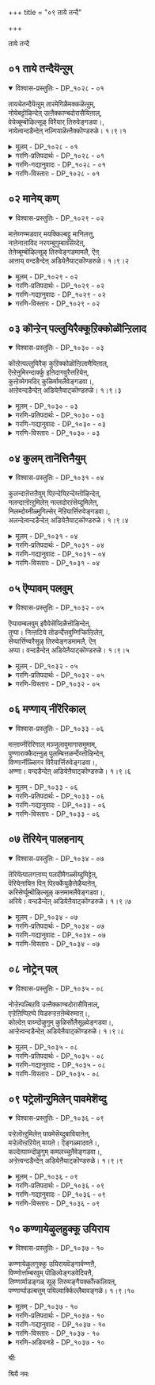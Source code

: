 +++
title = "०९ ताये तन्दै"

+++

ताये तन्दै

## ०१ ताये तन्दैयॆन्ऱुम्

<details open><summary>विश्वास-प्रस्तुतिः - DP_१०२८ - ०१</summary>

तायचेतन्दैयॆऩ्ऱुम् तारमेगिळैमक्कळॆऩ्ऱुम्,  
नोयेबट्टॊऴिन्देऩ् उऩ्ऩैक्काण्बदोरासैयिऩाल्,  
वेयेय्बूम्बॊऴिल्सूऴ् विरैयार् तिरुवेङ्गडवा।,  
नायेऩ्वन्दडैन्देऩ् नल्गियाळॆऩ्ऩैक्कॊण्डरुळे। १।९।१
</details>

<details><summary>मूलम् - DP_१०२८ - ०१</summary>

तायचेतन्दैयॆऩ्ऱुम् तारमेगिळैमक्कळॆऩ्ऱुम्,  
नोयेबट्टॊऴिन्देऩ् उऩ्ऩैक्काण्बदोरासैयिऩाल्,  
वेयेय्बूम्बॊऴिल्सूऴ् विरैयार् तिरुवेङ्गडवा।,  
नायेऩ्वन्दडैन्देऩ् नल्गियाळॆऩ्ऩैक्कॊण्डरुळे। १।९।१
</details>

<details><summary>गरणि-प्रतिपदार्थः - DP_१०२८ - ०१</summary>

ताये=ताये, तन्दै=तन्दॆये, ऎन्ऱुम्=ऎन्तलू, तारमे=हॆण्डतिये, किळै=बन्धुगळे, मक्कळ्=मक्कळे, ऎन्ऱुम्=ऎन्दू, नोये पट्टु=सङ्कटवन्ननुभविसि, ऒऴिन्देन्=कुन्दि होदॆ, उन्नै=निन्नन्नु, काण्बदु=नोडुवुदु ऎम्ब, ओर् आशैयिनाल्=ऒन्दु आशॆयिन्द, वेय् एय्=बिदिरु मॆळॆगळिन्दलू, पू पॊऴिल्=हूदोटगळिन्दलू, शूऴ्=सुत्तुवरिदु, विरै आर्=परिमळदिन्द तुम्बिरुव, तिरुवेङ्गडवा=तिरुवॆङ्कटगिरियल्लि नॆलसिरुववने, नायेन्-नीचनाद नानु, वन्दु=बन्दु, अडैन्देन्=सेरिद्देनॆ, ऎन्नै=नन्नन्नु, नल् हि=कृपॆमाडि, आळ् कॊण्डु=सेवकनन्नागि स्वीकरिसि, अरुळे=अनुग्रहिसु.
</details>

<details><summary>गरणि-गद्यानुवादः - DP_१०२८ - ०१</summary>

तायि,तन्दॆ ऎन्तलू हॆण्डति मक्कळु बन्धुबळग ऎन्तलू बहळवागि सङ्कटवन्ननुभविसि कुन्दि होदॆ. निन्नन्नु काणुवुदॆम्ब ऒन्दु आशॆयिन्द बिदिरु मॆळॆगळिन्दलू हूदोटगळिन्दलू सुत्तुवरिदिरुव परिमळदिन्द तुम्बिरुव तिरुवॆङ्कटगिरियल्लि नॆलसिरुववने, नीचनाद नानु बन्दु सेरिद्देनॆ. कृपॆमाडि नन्नन्नु सेवकन्नागि स्वीकरिसि अनुग्रहिसु.\(१\)
</details>

<details><summary>गरणि-विस्तारः - DP_१०२८ - ०१</summary>

हिन्दिन तिरुमॊऴियल्लि आऴ्वाररु तम्म मनस्सिगॆ उपदेशवित्तरु. तिरुवॆङ्कटगिरियल्लि नॆलसिरुव सर्वेश्वरन बळिसारबेकॆन्दू, अवनन्नु कण्तुम्ब काणबेकॆन्दू अवन कृपॆगॆ पात्रनागबेकॆन्दू मनस्सन्नु ऒत्तायपडिसिदरु. तिरुमलॆय स्वामियन्नु कीर्तिसि हाडिदरु. हीगॆ अवरु तम्म मनस्सन्नु ऒलिसिकॊण्डद्दु. ईग अवरु स्वामिय सन्निधियन्नुसेरिद्दारॆ. अवन सम्मुखदल्लि निन्तु अरिकॆ माडिकॊळ्ळुत्तिद्दारॆ.

आऴ्वाररु हेळुत्तारॆ-” भगवन्त, मनुष्यरल्लि तायि,तन्दॆ हॆण्डति मक्कळु बन्धुबळग हीगॆल्ला सम्बन्धगळन्नु इदुवरॆगॆ बॆळॆसिकॊण्डु होदॆ. अवर नडुवॆ कूडिकॊण्डु, अवर आगुहोगुगगळल्लि सेरिकॊण्डु नन्न सांसारिक जीवनवन्नु हॆच्चिसिकॊण्डॆ. इदरिन्द ननगॆ कष्टगळु हॆच्चिदवु. सङ्कटगळु वॄद्धिगॊण्डवु. अवुगळ बाधॆयन्नु तीव्रवागि अनुभविसिदॆ. क्रूरियादॆ. दारि काय्दॆ. कळ्ळनादॆ. दरोडॆ नडसिदॆ. प्राणिहिंसॆ माडिदॆ. दुष्टनागि, नीच

वृत्तियन्नु हिडिदु, कडुपापियागि इदुवरॆगॆ नन्न बाळन्नु सागिसिदॆ. हेगो निन्न प्रभावदिन्दले ननगॆ निन्न कडॆय मनस्सायितु. नन्न इदुवरॆगिन जीवनदल्लि जुगुप्सॆ तोरिबन्तु. निन्नन्नु हुडुकिकॊण्डु निन्न बळिगॆ बन्दु सेरिद्देनॆ. नानु नीचनु. निर्गतिकनु. अनाथनु. परमपापि. नीनादरो महामहिमनु. कृपासागर. नन्न अपराधगळन्नॆल्ल कडॆगणिसि, कृपॆमाडि नन्नन्नु निन्न सेवकनन्नागि स्वीकरिसि, नन्नन्नु अनुग्रहिसु.
</details>

## ०२ मानेय् कण्

<details open><summary>विश्वास-प्रस्तुतिः - DP_१०२९ - ०२</summary>

माऩेय्गण्मडवार् मयक्किल्बट्टु मानिलत्तु,  
नाऩेनाऩाविद नरगम्बुगुम्बावंसॆय्देऩ्,  
तेऩेय्बूम्बॊऴिल्सूऴ् तिरुवेङ्गडमामलै, ऎऩ्  
आऩाय् वन्दडैन्देऩ् अडियेऩैयाट्कॊण्डरुळे। १।९।२
</details>

<details><summary>मूलम् - DP_१०२९ - ०२</summary>

माऩेय्गण्मडवार् मयक्किल्बट्टु मानिलत्तु,  
नाऩेनाऩाविद नरगम्बुगुम्बावंसॆय्देऩ्,  
तेऩेय्बूम्बॊऴिल्सूऴ् तिरुवेङ्गडमामलै, ऎऩ्  
आऩाय् वन्दडैन्देऩ् अडियेऩैयाट्कॊण्डरुळे। १।९।२
</details>

<details><summary>गरणि-प्रतिपदार्थः - DP_१०२९ - ०२</summary>

मान् एय् कण्=जिङ्कॆगळ कण्णुगळिगॆ समनाद, मडवार्=हॆङ्गसर, मयक्किल् पट्टु=सम्मोहनदल्लि सिक्किबिद्दु, मा निलत्तु=विशालवाद भूमण्डलदल्लि, नाने=नानागिये, नाना विदनरकम् पुहुम्=बगॆबगॆय नरकगळन्नु हॊगिसुवन्थ, पावम्=पापगळन्नु, शॆय्देन्=माडिदॆ, तेन् एय्=दुम्बिगळु सन्धिसुव, पूपॊऴिल् शूऴ्=हूदोटगळिन्द सुत्तुवरिदिरुव, तिरुवेङ्गडम् मा मलै=सुप्रसिद्धवाद तिरुवॆङ्कटगिरियल्लि नॆलसिरुव, ऎन् आनाय्=नन्न अगलिकॆयिल्लदवने, वन्दु अडैन्देन्=बन्दु सेरिद्देनॆ, अडियेनै=पादसेवकनन्नु, आट्कॊण्डु=सेवॆगॆ स्वीकरिसि, अरुळे=अनुग्रहिसु.
</details>

<details><summary>गरणि-गद्यानुवादः - DP_१०२९ - ०२</summary>

जिङ्कॆय कण्णुगळिगॆ समनाद\(कण्णुळ्ळ\) हॆङ्गसर सम्मोहनदल्लि सिक्किबिद्दु विशालवाद ई भूमण्डलदल्लि नानागिये बगॆबगॆय नरकगळन्नु हॊगिसुवन्थ पापगळन्नु माडिदॆ. दुम्बिगळु मुसुरुव हूदोटगळिन्द सुत्तुवरिदिरुव सुप्रसिद्धवाद तिरुवॆङ्कटगिरियल्लि नॆलसिरुव नन्न अगलिकॆयिल्लदवने,बन्दु निन्नन्नु सेरिद्देनॆ. पादसेवकनन्नु सेवॆगॆ स्वीकरिसि अनुग्रहिसु.\(२\)
</details>

<details><summary>गरणि-विस्तारः - DP_१०२९ - ०२</summary>

आऴ्वाररु अरिकॆ माडिकॊळ्ळुत्तारॆ- भगवन्त-जिङ्कॆय कण्णुगळ हागॆ बॊगसॆ कण्णुगळ हॆङ्गसर चञ्चलवाद कुडिगण्णिन नोटदिन्द आकर्षितनादॆ. अवर सम्मोहकवाद बलॆयल्लि सिक्किबिद्दॆ. अवरन्नु ऎडॆबिडदॆ हिम्बालिसिदॆ. ई विशालवाद भूमण्डलदल्लि विधविधवाद नरकगळन्नु हॊगिसुवन्थ पापगळन्नॆल्ल माडिदॆ. हीगॆ, नानु कडुपापियादॆ. निन्निन्द दूरवादॆ. निन्न कृपाकटाक्षदिन्दले नानीग निन्न बळिगॆ बन्दिद्देनॆ. नीनु नन्नल्लिये नॆलसिरतक्कवनु. नन्नन्नु ऎन्दॆन्दिगू अगलदवनु. नन्नन्नु निन्न पादसेवकनन्नागि स्वीकरिसु. नानु निन्नल्लि बहळ विनीतनागि प्रार्थिसुत्तिद्देनॆ. स्वामी, नन्नन्नु अनुग्रहिसु.

आऴ्वाररु भगवन्तनन्नु “आनाय्” ऎन्दु सम्बोधिसिद्दारॆ. “आनाय्”ऎन्दरॆ अमित, असङ्ख्यात, अविनाशि,अगलिकॆयल्लदवनु. ऎन्दॆल्ल आगुत्तदॆ. भगवन्तनिगॆ ई ऎल्ल अर्थगळू सल्लुत्तवॆयल्लवे?
</details>

## ०३ कॊन्ऱेन् पल्लुयिरैक्कूऱिक्कोळॊन्ऱिलाद

<details open><summary>विश्वास-प्रस्तुतिः - DP_१०३० - ०३</summary>

कॊऩ्ऱेऩ्पल्लुयिरैक् कुऱिक्कोळॊऩ्ऱिलामैयिऩाल्,  
ऎऩ्ऱेऩुमिरन्दार्क्कु इऩिदागवुरैत्तऱियेऩ्,  
कुऩ्ऱेय्मेगमदिर् कुळिर्मामलैवेङ्गडवा।,  
अऩ्ऱेवन्दडैन्देऩ् अडियेऩैयाट्कॊण्डरुळे। १।९।३
</details>

<details><summary>मूलम् - DP_१०३० - ०३</summary>

कॊऩ्ऱेऩ्पल्लुयिरैक् कुऱिक्कोळॊऩ्ऱिलामैयिऩाल्,  
ऎऩ्ऱेऩुमिरन्दार्क्कु इऩिदागवुरैत्तऱियेऩ्,  
कुऩ्ऱेय्मेगमदिर् कुळिर्मामलैवेङ्गडवा।,  
अऩ्ऱेवन्दडैन्देऩ् अडियेऩैयाट्कॊण्डरुळे। १।९।३
</details>

<details><summary>गरणि-प्रतिपदार्थः - DP_१०३० - ०३</summary>

कॊन्ऱेन्=कॊन्दिद्देनॆ, पल्=अनेक, उयिरै=प्राणिगळन्नु, कुऱक्कोळ्=उदात्त लक्ष्यवु, ऒन्ऱु=ऒन्दू, इलादमैयिनाल्=इल्लदॆ इरुवुदरिन्द, ऎन्ऱेनुम्=ऒन्दु सलवादरू, इरन्दार् क्कू=याचिसिदवरिगॆ, इनिदाह-हितवागि, उरैत्तु=हेळि, अऱिवेन्=अरियॆनु, कुन्ऱु=पर्वतक्कॆ, एय्=समनाद, मेहम्=मेघगळु, अदिर्=घर्जिसुव, कुळिर्=तम्पाद, मामलै=सुन्दरवाद पर्वतवाद, वेङ्गडवा=वॆङ्कटाचलपतिये, अन्ऱे=अन्दे\(हिन्दॆये\), वन्दु=बन्दु, अडैन्देन्=सेरिद्देनॆ, अडियेनै=पादसेवकनाद नन्नन्नु,आळ् कॊण्डु=सेवॆगॆ स्वीकरिसि, अरुळे-अनुग्रहिसु.
</details>

<details><summary>गरणि-गद्यानुवादः - DP_१०३० - ०३</summary>

अनेक प्राणिगळन्नु कॊन्दिद्देनॆ. उदात्त लक्ष्यवॊन्दू इल्लदॆ इरुवुदरिन्द ऒन्दु सलवादरू याचिसिदवरिगॆ हितवाद उत्तरवन्नु हेळि अरियॆनु. पर्वतक्कॆ समनाद मेघगळु घर्जिसुव, तम्पाद, सुन्दरवाद पर्वतदल्लि नॆलसिरुव वॆङ्कटाचलपतिये, अन्दे\(हिन्दॆये\) बन्दु निन्नन्नु सेरिद्देनॆ. पादसेवकनाद नन्नन्नु सेवॆगॆ स्वीकरिसि, अनुग्रहिसु.\(३\)
</details>

<details><summary>गरणि-विस्तारः - DP_१०३० - ०३</summary>

मनुष्यनु जीवनदल्लि साधिसबेकाद ध्येयगळन्नु “पुरुषार्थ”ऎन्नुत्तारॆ. पुरुषार्थगळु नाल्कु. अवुगळल्लि मॊदलु मूरु मनुष्यन इहलोकद बाळ्वॆगॆ अनुकूलवागुवन्थवु. इहजीवनदल्लि मनुष्यनु तनगागिये नडसबेकादवु “अर्थ” मत्तु “काम”ऎम्ब पुरुषार्थगळु. तन्न सुखसन्तोषगळिगागिये नडसुवुवु इवु. इहलोकदल्लि बाळुत्तिरुवागलू परहितवन्नु गमनदल्लिट्टुकॊण्डु नडसुवुदु “धर्म” ऎम्ब पुरुषार्थ. मनुष्यनु स्वार्थियागबारदॆन्दू, तन्न हागॆये ईलोकदल्लि बाळुव मानव कुलक्कॆ तन्न कैयल्लाद ऒत्तासॆयन्नु माडबेकॆम्बुदन्नु तिळिसुवुदे ई पुरुषार्थ. परहित साधनॆयिन्द मनुष्यन सुखसन्तोषगळु हॆच्चुवुवु. अल्लदॆ, अवनिगॆ पुण्यवन्नु गळिसिकॊडुवुवु. आद्दरिन्दले “धर्म”ऎम्बुदक्कॆ प्रथम पुरुषार्थ ऎम्ब आद्यतॆयन्नु कॊट्टिरुवुदु. मनुष्यनु तानु गळिसिद्दन्नु, तन्नल्लिरुवुदन्नु इतररॊडनॆ हञ्चिकॊण्डु \(इतररिगॆ कॊट्टु\)तानु उण्णबेकॆम्बुदे अल्लवे ऒन्दु उदात्तवाद ध्येय?

मनुष्यन अन्तिम पुरुषार्थवे “मोक्ष”ऎम्बुदु. मनुष्यनु तन्न इहलोकद जीवनदल्लि ऒळ्ळॆय कॆलसगळन्नु माडि, पुण्यवन्नु गळिसिकॊण्डु, जीवनवन्नु स्वच्छगॊळिसिकॊण्डु, भगवन्तन सान्निध्यवन्नु पडॆयुवुदक्कॆ माडबेकाद्दॆल्लवन्नू माडुत्ता, साधिसिकॊळ्ळुवुदे मोक्ष.

इदे बाळिन अन्तिमगुरि. आऴ्वाररु ई ध्येय साधनॆयल्लि एनुमाडिदरु ऎम्बुदन्नु अवरु ई पाशुरदल्लि हेळुत्तिद्दारॆ.

आऴ्वाररु भगवन्तनल्लि अरिकॆ माडिकॊळ्ळुत्तिद्दारॆ- भगवन्त, जीवन उत्तम लक्ष्यगळल्लि ऒन्दन्नू नानुतिळिदुकॊळ्ळलिल्ल. ऒळ्ळॆय कॆलसगळन्नु माडलिल्ल. याचिसिदवरिगॆ ऒन्दु ऒळ्ळॆय मातन्नादरू आडलिल्ल. लॆक्कविल्लदष्टु प्राणिगळन्नु कॊन्दॆ. अदेनु सुयोगवो नन्न मेलॆ निन्न कटाक्षवायितु. अन्दे, आ क्षणवे नानु निन्नल्लि शरणादॆ. आ क्षणवे नन्न मनस्सु निन्नल्लि कीलिसितु. प्रकृतिय रम्यवाद बॆट्टदल्लि नॆलसिरुव वॆङ्कटाचलपतिये, ईग नानु बन्दु निन्नन्नु सेरिद्देनॆ. निन्न पादसेवकनन्नागि नन्नन्नु स्वीकरिसि अनुग्रहिसु.

मॊदल पुरुषार्थद ऒन्दु कर्तव्यवाद “दान”वन्नु नीडुवुदु हागिरलि. “देहि”ऎन्दु बन्द आर्तनिगॆ ऒन्दु ऒळ्ळॆय मातन्नू हेळलिल्लवन्तॆ\!
</details>

## ०४ कुलम् तानॆत्तिनैयुम्

<details open><summary>विश्वास-प्रस्तुतिः - DP_१०३१ - ०४</summary>

कुलन्दाऩॆत्तऩैयुम् पिऱन्देयिऱन्दॆय्त्तॊऴिन्देऩ्,  
नलन्दाऩॊऩ्ऱुमिलेऩ् नल्लदोरऱंसॆय्दुमिलेऩ्,  
निलम्दोय्नीळ्मुगिल्सेर् नॆऱियार्त्तिरुवेङ्गडवा।,  
अलन्देऩ्वन्दडैन्देऩ् अडियेऩैयाट्कॊण्डरुळे। १।९।४
</details>

<details><summary>मूलम् - DP_१०३१ - ०४</summary>

कुलन्दाऩॆत्तऩैयुम् पिऱन्देयिऱन्दॆय्त्तॊऴिन्देऩ्,  
नलन्दाऩॊऩ्ऱुमिलेऩ् नल्लदोरऱंसॆय्दुमिलेऩ्,  
निलम्दोय्नीळ्मुगिल्सेर् नॆऱियार्त्तिरुवेङ्गडवा।,  
अलन्देऩ्वन्दडैन्देऩ् अडियेऩैयाट्कॊण्डरुळे। १।९।४
</details>

<details><summary>गरणि-प्रतिपदार्थः - DP_१०३१ - ०४</summary>

कुलम् तान्=कुलवॆम्बुदन्नु, ऎत्तिनैयुम्=ऎष्टॆष्टन्नो, पिऱन्देन्=हुट्टिदॆ, इऱन्देन्=मडिदॆ, ऎय् त्तु=बेसत्तु, ऒऴिन्देन्=हाळादॆ, नलम् तान्=ऒळ्ळॆयदॆम्बुदु, ऒन्ऱुम्=स्वल्पवू\(ऒन्दादरू\), इलेन्=इल्लदवनागिद्देनॆ, नल्लदु=ऒळ्ळ्यॆअदाद, ओर्=ऒन्दु, अऱम्=धर्मवन्नागलि, शॆय्दुम् इलेन्=नानु माडियू इल्ल, निलम्=नॆलवन्नु, तोय्=नॆनॆसुव, नीळ् मुहिल्=विस्तारवाद\(दॊड्ड\) मुगिलु, शेर्=तिरुगाडुवन्थ, नॆऱि=ऒळ्ळॆय मार्गगळिन्द, आर्=तुम्बिद, तिरुवेङ्गडवा=तिरुवॆङ्कटगिरियल्लि नॆलसिरुववने, अलन्देन्=सङ्कटपट्टॆ, वन्दु=बन्दु, अडैन्देन्=सेरिद्देनॆ, अडियेनै=पादसेवकनाद नन्नन्नु,आळ् कॊण्डु=सेवॆगॆ स्वीकरिसि, अरुळे-अनुग्रहिसु.
</details>

<details><summary>गरणि-गद्यानुवादः - DP_१०३१ - ०४</summary>

ऎष्टॆष्टो कुलगळल्लि हुट्टिदॆ, मडिदॆ,बेसत्तॆ, हाळादॆ. ऒळ्ळॆयदु ऎम्बुदन्नु स्वल्पवादरू इल्लदवनागिद्देनॆ. ऒळ्ळॆय धर्मवन्नु ऒन्दन्नादरू नानु माडिदवनल्ल. भूमियन्नु तॊयिसुव दॊड्ड मुगिलु तिरुगाडुवन्थ ऒळ्ळॆय मार्गगळिन्द तुम्बिरुव तिरुवॆङ्कटगिरियल्लि नॆलसिरुववने, नानु बहळ सङ्कटपट्टिद्देनॆ. ईग बन्दु निन्न बळिसेरिद्देनॆ. पादसेवकनाद नन्नन्नु निन्न सेवॆगॆ स्वीकरिसि, अनुग्रहिसु.\(४\)
</details>

<details><summary>गरणि-विस्तारः - DP_१०३१ - ०४</summary>

कर्मवशदिन्द आत्मनु देहसम्बन्धवन्नु पडॆयुवुदु. इन्द्रियगळिगॆ वशनागि, विकारगॊण्डु पापगळन्नाचरिसि, हुट्टुसावुगळ सुळियल्लि सिक्किबीळुवुदु. लॆक्कविल्लदष्टु जन्मगळन्नॆत्तुवुदु. ऒन्दॊन्दरल्लियू पापगळन्नु

माडुवुदु, हीगॆ, मितियिल्लद कष्ट,दुःख,सङ्कटगळिगॆ ऒळगागुवुदु. इदे संसारद तॊळलाट. ई दुःखसागरदिन्द पारागुवुदक्कॆ ऒन्दे मार्ग. भगवन्तनल्लि अनन्यवागि शरणागि. अवनन्नु ऎडॆबिडदॆ भजिसि पूजिसुवुदु. अवन कृपाश्रयक्कागि हातॊरॆयुवुदु. अवन अनुग्रहक्कॆ पात्रनादनॆन्दरॆ, मनुष्यनिगॆ पुनर्जन्मद सङ्कोलॆयु कडिदुहोगुवुदु. अवनु अमरनागि भगवन्तन नित्यकिङ्करनागुवनु.

आऴ्वाररु भगवन्तनल्लि अरिकॆ माडिकॊळ्ळुत्तिद्दारॆ- भगवन्त, ननगॆ जन्मगळु ऎष्टॆष्ट्ओ कळॆदुहोदवु. आ जन्मगळल्लि ऎष्टॆष्टो कुलगळु कळॆदवु. हुट्टिद बळिक सावु;मत्तॆ इन्नॊन्दु हुट्टु, मत्तॆ सावु. हीगॆ लॆक्कविल्लदष्टु हुट्टुसावुगळु आगिहोदवु. आ हुट्टुसावुगळ नडुवण इहलोकद जीवनदल्लि हेळतीरदष्टु कष्टगळु, दुःखगळु, सङ्कटगळु ऒदगिबन्दवु. ऒन्दॊन्दु जीवनदल्लू नानारीतिय कष्टगळन्नु दुःखगळन्नु सङ्कटगळन्नु अनुभविसि अनुभविसि बळलि बसवळिदु बेसत्तॆ. इष्टु जन्मगळन्नु ऎत्तिदॆनल्ल-अवुगळल्लि ऒन्दरल्लादरू “ऒळ्ळॆयदु”ऎम्बुदिल्ल. स्वल्पवादरू धर्मसम्मतवाद, नीतिपूर्णवाद ऒळ्ळॆयदॆम्ब कॆलसवन्नु माडलिल्ल. स्वार्थपूर्णवाद, क्रूरतनदिन्द कूडिद, दुष्तजीवन नन्नदु\!

भगवन्त, दॊड्डदॊड्ड कार्मुगिलुगळु नीरन्नु तुम्बिकॊण्डु बन्दु तिरुवॆङ्कटगिरिय मेलॆ मळॆयन्नु सुरिसुत्ता धाराळवागि सञ्चरिसुत्ता उत्तमवाद दारियन्नु माडिकॊट्टिवॆ. अवुगळ निर्मल सेवॆयन्नु स्वीकरिसुत्ता अल्लि नॆलसिद्दी. पुनर्जन्मगळ काटदिन्द बहळ सङ्कटपट्टु आयासगॊण्डिरुव नानु, निन्न दयॆयिन्द निन्नन्नु बन्दु सेरिद्देनॆ. नन्नन्नू निन्न सेवॆगॆ स्वीकरिसि, अनुग्रहिसु.
</details>

## ०५ ऎप्पावम् पलवुम्

<details open><summary>विश्वास-प्रस्तुतिः - DP_१०३२ - ०५</summary>

ऎप्पावम्बलवुम् इवैयेसॆय्दिळैत्तॊऴिन्देऩ्,  
तुप्पा। निऩ्ऩटिये तॊडर्न्देत्तवुम्गिऱ्किऩ्ऱिलेऩ्,  
सॆप्पार्त्तिण्वरैसूऴ् तिरुवेङ्गडमामलै, ऎऩ्  
अप्पा। वन्दडैन्देऩ् अडियेऩैयाट्कॊण्डरुळे। १।९।५
</details>

<details><summary>मूलम् - DP_१०३२ - ०५</summary>

ऎप्पावम्बलवुम् इवैयेसॆय्दिळैत्तॊऴिन्देऩ्,  
तुप्पा। निऩ्ऩटिये तॊडर्न्देत्तवुम्गिऱ्किऩ्ऱिलेऩ्,  
सॆप्पार्त्तिण्वरैसूऴ् तिरुवेङ्गडमामलै, ऎऩ्  
अप्पा। वन्दडैन्देऩ् अडियेऩैयाट्कॊण्डरुळे। १।९।५
</details>

<details><summary>गरणि-प्रतिपदार्थः - DP_१०३२ - ०५</summary>

ऎप्पावम् पलवुम् इवैये=याव यावुदो रीतिय हलवारु पापगळन्ने, शॆय्दु=माडि, इळैत्तु=बसवळिदु, ऒऴन्देन्=हाळादॆ, तुप्पा=सर्वशक्तने, निन्नडिये=निन्न पादगळन्ने, तॊडर्न्दु=हुडुकुत्ता, एत्तवुम्=स्तुतिसुत्ता, किऱ् किन्ऱिलेन्=बलहीननागिद्देनॆ,शॆप्पु=मातिनिन्द, आर्=तुम्बिरुव, तिण्=बलवाद, वरै=बॆट्टगळिन्द, शूऴ्=सुत्तुवरिदिरुव, तिरुवेङ्गडम् मा मलै=तिरुवॆङ्कटगिरियॆम्ब महापर्वतदल्लि नॆलसिरुव, ऎन् अप्पा=नन्न तन्दॆये, वन्दु=बन्दु, अडैन्देन्=सेरिद्देनॆ, अडियेनै=पादसेवकनाद नन्नन्नु,आळ् कॊण्डु=सेवॆगॆ स्वीकरिसि, अरुळे-अनुग्रहिसु.
</details>

<details><summary>गरणि-विस्तारः - DP_१०३२ - ०५</summary>

यावयावुदो हलवारु पापगळन्नु माडि बसवळिदु हाळादॆ. सर्वशक्तने

निन्नडिगळन्नु हुडुकुत्ता स्तुतिसुत्ता शक्तियिल्लदवनादॆ. मातिनिन्द तुम्बिरुव बलवाद बॆट्टगळिन्द सुत्तुवरिदिरुव तिरुवॆङ्कटगिरि ऎम्ब महापर्वतदल्लि नॆलसिरुव नन्न तन्दॆये, बन्दु सेरिद्देनॆ. निन्न सेवॆगॆ नन्नन्नु स्वीकरिसि, अनुग्रहिसु.\(५\)

ई पाशुरदल्लि आऴ्वाररु भगवन्तनन्नु “सर्वशक्तने”ऎन्दू “नन्न तन्दॆये”ऎन्दू सम्बोधिसिद्दारॆ. महापापियागि अवरु भगवन्तन अडिगळन्नु आश्रयिसुत्तिद्दारॆ. आश्रयिसिद भक्तन सङ्कटगळन्नु नीगुसुवुदक्कू, अवन पापगळन्नॆल्ला ध्वंस माडुवुदक्कू अवनॊब्बने समर्थ. भक्तन पापगळन्नु हरिसि, अवनन्नु परिशुद्धगॊळिसि, पुनर्जन्मविल्लदन्तॆ अनुग्रहिसुव सामर्थ्य अवनॊब्बनदे. आद्दरिन्दले भगवन्तनु सर्वशक्त\! अवनु वात्सल्यजलधि”. भक्तनु ऎष्टे पापियादरू ऎष्टे दुष्टनादरू, अवनन्नु पुत्रवात्सल्यदिन्द उद्धरिसि अवनिगॆ अमरत्ववन्नु करिणिसुवनु. आद्दरिन्दले भगवन्तनन्नु “नन्न तन्दॆये”ऎन्दिरुवुदु.
</details>

## ०६ मण्णाय् नीरॆरिकाल्

<details open><summary>विश्वास-प्रस्तुतिः - DP_१०३३ - ०६</summary>

मऩ्ऩाय्नीरॆरिगाल् मञ्जुलावुमागासमुमाम्,  
पुण्णाराक्कैदऩ्ऩुळ् पुलम्बित्तळर्न्दॆय्त्तॊऴिन्देऩ्,  
विण्णार्नीळ्सिगर विरैयार्त्तिरुवेङ्गडवा।,  
अण्णा। वन्दडैन्देऩ् अडियेऩैयाट्कॊण्डरुळे। १।९।६
</details>

<details><summary>मूलम् - DP_१०३३ - ०६</summary>

मऩ्ऩाय्नीरॆरिगाल् मञ्जुलावुमागासमुमाम्,  
पुण्णाराक्कैदऩ्ऩुळ् पुलम्बित्तळर्न्दॆय्त्तॊऴिन्देऩ्,  
विण्णार्नीळ्सिगर विरैयार्त्तिरुवेङ्गडवा।,  
अण्णा। वन्दडैन्देऩ् अडियेऩैयाट्कॊण्डरुळे। १।९।६
</details>

<details><summary>गरणि-प्रतिपदार्थः - DP_१०३३ - ०६</summary>

मण् आय्=मण्णू आगि, नीर् ऎरि काल्=नीरु,अग्नि.वायु\(आगि\) मञ्जु उलावुम्=मोडगळु विहरिसुव,आकाशमुम्=आकाशवू आगि, आम्=\(ऎल्लवू सेरि\) आगिरुव, पुण्=हुण्णुगळिन्द तुम्बिरुव, आक्कै तन्नुळ्=शरीरदल्लि, पुलम्बि=हलुबि, तळर्न्दु=शक्तिगुन्दि, ऎय् त्तु=सङ्कटपट्टु, ऒऴिन्देन्=हाळादॆ, विण्=आकाशवन्नु, आर्=आवरिसिद, नीळ्=ऎत्तरवाद, शिकरम्=शिखरवन्नुळ्ळ, विरै आर्=परिमळ तुम्बिरुव, तिरुवेङ्गडवा=तिरुवॆङ्कटगिरियल्लि नॆलसिरुववने, अण्णा=स्वामिये, वन्दु=बन्दु, अडैन्देन्=सेरिद्देनॆ, अडियेनै=पादसेवकनाद नन्नन्नु,आळ् कॊण्डु=सेवॆगॆ स्वीकरिसि, अरुळे-अनुग्रहिसु.
</details>

<details><summary>गरणि-गद्यानुवादः - DP_१०३३ - ०६</summary>

मण्णु,नीरु,अग्नि,वायु मत्तु मोडगळु विहरिसुव अकाश. इवॆल्लवू आगिरुव हुण्णुगळिन्द तुम्बिरुव देहदल्लि\(बिद्दु\) हलुबि गोळाडि बलगुन्दि, सङ्कटपट्टु हाळादॆ. आकाशवन्नु मुट्टुवन्थ ऎत्तरवाद शिखरवन्नुळ्ळ परिमळतुम्बिरुव तिरुवॆङ्कटगिरियल्लि नॆलसिरुववने, स्वामिये, बन्दु सेरिद्देनॆ. पादसेवकनन्नु सेवॆगॆ कैगॊण्डु अनुग्रहिसु.\(६\)
</details>

<details><summary>गरणि-विस्तारः - DP_१०३३ - ०६</summary>

नॆल,नीरु,गाळि,बॆङ्कि,बानु- इवु पञ्चभूतगळु. पञ्चभूतगळिन्द आदद्दु देह. कर्मवशदिन्द आत्मनु देहदल्लि सेरिकॊण्डु, बन्धनक्कॊळगागि अल्लि देहसम्बन्धवाद बाधॆगळन्नॆल्ला तन्नदॆम्बन्तॆ अनुभविसुत्ता, हलुबुत्ता, गोळाडुत्ता, अशक्तनागि, असहायकनागि सङ्कटपट्टु नरळुत्तानॆ. देहसम्बन्धविरुववरॆगॆ ऎल्ल दैहिक सङ्कटगळन्नू अनुभविसबेकादद्दे. ई

सङ्कटदिन्द पारागलेबेकु.भगवन्तन आश्रयक्कागि यत्निसि, भगवन्तन पादसेवॆय अनुग्रहवन्नु पडॆयुवुदरिन्द मनुष्यनु कृतकृत्यनागुत्तानॆ. ऎल्ल बगॆय सङ्कटगळिन्दलू मुक्तनागुत्तानॆ. आऴ्वाररु भगवन्तनल्लि बेडुवुदू इदन्ने.
</details>

## ०७ तॆरियेन् पालहनाय्

<details open><summary>विश्वास-प्रस्तुतिः - DP_१०३४ - ०७</summary>

तॆरियॆऩ्पालगऩाय्प् पलदीमैगळ्सॆय्दुमिट्टेऩ्,  
पॆरियेऩायिऩ पिऩ् पिऱर्क्केयुऴैत्तेऴैयाऩेऩ्,  
करिसेर्प्पूम्बॊऴिल्सूऴ् कऩमामलैवेङ्गडवा।,  
अरिये। वन्दडैन्देऩ् अडियेऩैयाट्कॊण्डरुळे। १।९।७
</details>

<details><summary>मूलम् - DP_१०३४ - ०७</summary>

तॆरियॆऩ्पालगऩाय्प् पलदीमैगळ्सॆय्दुमिट्टेऩ्,  
पॆरियेऩायिऩ पिऩ् पिऱर्क्केयुऴैत्तेऴैयाऩेऩ्,  
करिसेर्प्पूम्बॊऴिल्सूऴ् कऩमामलैवेङ्गडवा।,  
अरिये। वन्दडैन्देऩ् अडियेऩैयाट्कॊण्डरुळे। १।९।७
</details>

<details><summary>गरणि-प्रतिपदार्थः - DP_१०३४ - ०७</summary>

पालहन् आय्=चिक्कवयस्सिनल्लि, तॆरियेन्=तिळिविल्लदवनु नानु, पल=अनेक, तीमैहळ्=कॆट्टकॆलसगळनु, शॆय्दुम् इट्टेन्=माडि मुगिसिदॆ, पॆरियेन् आयिन पिन्=दॊड्डवनाद बळिक, पिऱर् क्के=बेरॆयवरिगॆ, उऴैत्तेन्=ऊळिग माडिदॆ, एऴै=दरिद्रनु, आनेन्=आदॆ, करिशेर्=आनॆगळु कूडिवासिसुव\(सेरिरुव\), पूपॊऴिल्=हूतोटगळिन्द, शूऴ्=सुत्तुवरिद, कनम् मामलै=दॊड्डदाद सुन्दरवाद बॆट्टवाद, तिरुवेङ्गडवा=तिरुवॆङ्कटगिरियल्लि नॆलसिरुववने, अरिये=हरिये, वन्दु=बन्दु, अडैन्देन्=सेरिद्देनॆ, अडियेनै=पादसेवकनाद नन्नन्नु,आळ् कॊण्डु=सेवॆगॆ स्वीकरिसि, अरुळे-अनुग्रहिसु.
</details>

<details><summary>गरणि-गद्यानुवादः - DP_१०३४ - ०७</summary>

चिक्कवयस्सिनल्लि तिळिविल्लदवनागि नानु नाना कॆट्टकॆलसगळन्नु माडिमुगिसिदॆ. दॊड्डवनाद बळिक बेरॆयवरिगॆ ऊळिग नडसिदॆ. दरिद्रनादॆ. आनॆगळु सेरुवन्थ हूदोटगळिन्द सुत्तुवरिद बलुदॊड्ड सुन्दरवाद तिरुवॆङ्कटगिरियल्लि नॆलसिरुववने, हरिये बन्दु सेरिद्देनॆ. पादसेवकनाद नन्नन्नु निन्न सेवॆगॆ स्वीकरिसि अनुग्रहिसु.\(७\)
</details>

<details><summary>गरणि-विस्तारः - DP_१०३४ - ०७</summary>

सत्यस्वरूपनाद भगवन्तनल्लि सत्यवन्नु मरॆमाचुवुदक्कॆ आदीते? आऴ्वाररु तम्म इदुवरॆगिन जीवनवॆन्थाद्दु ऎम्बुदन्नु भगवन्तनल्लि यथावत्तागि अरिकॆमाडिकॊळ्ळुत्तिद्दारॆ-

आऴ्वाररु हेळुत्तारॆ- भगवन्त, नानु चिक्कवयस्सिनल्लि स्वल्पवू बुद्धियिल्लदवनागिद्दॆ. प्रबलवाद इन्द्रियगळिगॆ आळागिबिट्टॆ. अवुगळन्नु अनुसरिसि नानाबगॆय कॆट्टकॆलसगळन्नु माडिदॆ. दुष्टनू दुर्मार्गियू आदॆ. ऒळ्ळॆयदु कॆट्टद्दु ऎम्बुदर विवेचनॆयिल्लदे नन्न दुर्नडतॆगॆ कारण. इन्नु दॊड्डवनाद बळिक नानु परिपूर्णवागि विषयासक्तनादॆ. इतररिगॆ ऊळिगदवनादॆ. अवरन्नु तणिसुवुदे नन्न मुख्यकॆलसवायितु. अदक्कागि दुडिदुदुडिदु बेसत्तॆ. दैहिकवागियू मानसिकवागियू नानु दरिद्रनादॆ.

निर्गतिकनादॆ. निन्न वात्सल्यद, निन्न कारुण्यद, निन्न औदार्यद विषयवन्नु तिळियलु ननगॆ अवकाशवे बरलिल्ल. इदु नन्न इदुवरॆगिन जीवन. हेगो निन्न कृपाकटाक्ष नन्न मेलॆ उण्टायितु. अदर बलदिन्द नानु ईग नीनु नॆलसिरुव दिव्यसुन्दरवाद तिरुवॆङ्कटगिरियन्नु बन्दु सेरिद्देनॆ. हरिये, निन्न सेवॆगॆ नन्नन्नु ऒप्पि, स्वीकरिसि, अनुग्रहिसु.

“आनॆगळु सेरुवन्थ, तिरुवॆङ्कटगिरि इत्यादि”- ऒप्पुवन्थ विवरणॆगळिगॆ योग्यवागिरुव वर्णनॆ इदु ऎन्निसुत्तदॆ.अदु दॊड्डबॆट्ट. अदर सुत्तलू बॆट्टगळु,कणिवॆगळु. अल्लॆल्ला ऒत्तागि बॆळॆदिरुव रम्यवाद काडु. आद्दरिन्द आनॆगळु सेरुवुदक्कू वासिसुवुदक्कू ऎष्टु ऒळ्ळॆय स्थळ\!

आऴ्वाररु तिरुवॆङ्कटगिरियल्लि नॆलसिरुव स्वामियन्नु “हरिये”ऎन्दिद्दारॆ. तम्म हागॆये कष्टक्कॆसिक्किबिद्द आनॆयॊन्दु “स्वामी, कापाडु”ऎन्दु भगवन्तनल्लि शरणु हॊक्काग अदन्नु कापाडलु बन्द “श्रीहरि”य नॆनपो? अथवा आनॆगळिरुव काडिनल्लि “हरि”ऎन्दरॆ सिंहगळू इरबेकल्ला ऎन्दो? अथवा सर्वव्यापियाद “हरि”गॆ ऎल्लवू रम्यवे\! अवनु भक्तरिगॆ आश्रयनागि इरतक्कवनल्लवे?
</details>

## ०८ नोट्रेन् पल्

<details open><summary>विश्वास-प्रस्तुतिः - DP_१०३५ - ०८</summary>

नोऱ्ऱेऩ्पल्बिऱवि उऩ्ऩैक्काण्बदोरासैयिऩाल्,  
एऱ्ऱेऩिप्पिऱप्पे यिडरुऱ्ऱऩऩॆम्बॆरुमाऩ्।,  
कोल्देऩ् पाय्न्दॊऴुगुम् कुळिर्सोलैसूऴ्वेङ्गडवा।,  
आऱ्ऱेऩ्वन्दडैन्देऩ् अडियेऩैयाट्कॊण्डरुळे। १।९।८
</details>

<details><summary>मूलम् - DP_१०३५ - ०८</summary>

नोऱ्ऱेऩ्पल्बिऱवि उऩ्ऩैक्काण्बदोरासैयिऩाल्,  
एऱ्ऱेऩिप्पिऱप्पे यिडरुऱ्ऱऩऩॆम्बॆरुमाऩ्।,  
कोल्देऩ् पाय्न्दॊऴुगुम् कुळिर्सोलैसूऴ्वेङ्गडवा।,  
आऱ्ऱेऩ्वन्दडैन्देऩ् अडियेऩैयाट्कॊण्डरुळे। १।९।८
</details>

<details><summary>गरणि-प्रतिपदार्थः - DP_१०३५ - ०८</summary>

नोट्रेन्=व्रतवन्नु हिडिदॆनु, पल् पिऱवि=अनेक जन्मगळल्लि, उन्नै=निन्नन्नु, काण्बदु=काणुवुदु ऎम्ब, ओर् आशैयिनाल्=ऒन्दु आशॆयिन्द, एट्रेन्=\(अनुकूलवन्नु\)पडॆदॆनु, इप्पिऱप्पे=ई जन्मदल्लिये, इडर् उट्रवन्=अतिशयवागि सङ्कटपडुत्तिद्देनॆ, ऎम्बॆरुमान्=नम्म स्वामिये, कोल्=मरगळ कॊम्बॆगळिन्द, तेन्=जेनु, पाय्न्दु=हरिदु, ऒऴुहुम्=स्रविसुव, कुळिर्=तम्पाद, शोलै=तोपुगळिन्द, शूऴ्=सुत्तुवरिदिरुव, वेङ्गडवा=वॆङ्कटाचलवासिये, आट्रेन्=सहिसिकॊण्डिद्देनॆ, वन्दु=बन्दु, अडैन्देन्=सेरिद्देनॆ, अडियेनै=पादसेवकनाद नन्नन्नु,आळ् कॊण्डु=सेवॆगॆ स्वीकरिसि, अरुळे-अनुग्रहिसु.
</details>

<details><summary>गरणि-गद्यानुवादः - DP_१०३५ - ०८</summary>

नम्म स्वामिये, वॆङ्कटाचलवासिये, निन्नन्नु काणुवुदु ऎम्ब ऒन्दु आशॆयिन्द हलवारु जन्मगळिन्दले व्रतवन्नु हिडिदॆनु. आ अनुकूलवन्नु ई जन्मदल्लिये पडॆदॆनु. अतिशयवाद सङ्कटवन्नु सहिसिकॊण्डु बन्दु निन्नन्नु सेरिद्देनॆ. मरगळ कॊम्बॆगळिन्द हरिदुबरुव जेनिनिन्द कूडिरुव तम्पाद तोपुगळिन्द सुत्तुवरिदिरुव वॆङ्कटाचलपतिये, निन्न पादसेवॆगॆ नन्नन्नु अङ्गीकरिसि निन्न पादसेवकनाद नन्नन्नु अनुग्रहिसु.\(८\)
</details>

<details><summary>गरणि-विस्तारः - DP_१०३५ - ०८</summary>

“भगवन्तनन्नु काणबेकु” ऎम्बुदु जीवनिगॆ अवन मॊदल हुट्टिनिन्दले

बन्द बाध्यतॆ. अदन्नु जीवनु ऒन्दु व्रतवन्नागि हिडिदु साधिसिकॊळ्ळबेकु. अदेनु सुलभवादद्दॆन्दल्ल. अदन्नु साधिसिकॊळ्ळुवुदक्कॆ अदॆष्टु जन्मगळन्नु अवनु ऎत्तबेको? ऒन्दॊन्दु जन्मदल्लू अवनु कर्मवशनागि पुण्यपापगळन्नु माडुत्तले इरुत्तानॆ. इवुगळ फलवागि मरुजन्मगळु बरुत्तले इरुत्तवॆ. आदरॆ, मूलध्येयवाद भगवन्तनन्नु काणुवुदु ऎम्बुदन्नु जीवनु बिट्टुकॊडुवुदिल्ल. अनेकानेक जन्मगळन्नु पडॆदु, अवुगळल्लि ऒन्दॊन्दर कष्ट,सङ्कट,दुःखगळन्नु अनुभविसुत्ता बरुवाग, जीवनु हदगॊळ्ळुत्तानॆ. यावुदो ऒन्दु जन्मदल्लि भगवन्तन कृपाकटाक्षवुण्टागुवुदु. अदु निश्चयवागि ऒदगिबरुवुदु. अदु नडॆयितॆन्दरॆ, जीवनिगॆ भगवन्तनन्नू काणलेबेकॆम्ब हम्बल अतिशयवागुवुदु. अवनु आ दिसॆयल्ले कॆलस माडतॊडगुवनु. जन्मजन्मगळ सङ्कटगळन्नॆल्ला सहिसिकॊण्डु अदन्नु अवनु साधिसिकॊळ्ळुवनु.

आऴ्वाररिगॆ नडॆदद्दू हागॆये. अवरे हेळिकॊळ्ळुवन्तॆ अवरु पडॆद हिन्दिन जन्मगळॆष्टो? ई जन्मदल्लू अवरेनु अन्थ सत्कर्मिगळागिरलिल्ल\! आदरॆ, भाग्यविशेषदिन्द अवर पुण्यपरिपाकदिन्द अवरिगॆ भगवन्तन कृपॆयुण्टायितु. भगवन्तनन्नु अवरु “काणु”वन्तायितु\!

मॊदल हन्तवन्नु सेरिदबळिक, अल्लिये निन्तुबिडबहुदे? अदर मुन्दिन हन्तक्कॆ लक्ष्यवन्नु एरिसबेडवे? आऴ्वाररु ईग भगवन्तन पादसेवॆयन्नु अवर मुन्दिन गुरियन्नागि माडिकॊण्डिद्दारॆ. अदनु तमगॆ अनुग्रहिसबेकॆन्दु भगवन्तनल्लि बेडिकॊळ्ळुत्तिद्दारॆ. अदु दॊरकितॆन्दरॆ अवरु नित्यसुखिगळे\!
</details>

## ०९ पट्रेलॊन्ऱुमिलेन् पावमेशॆय्दु

<details open><summary>विश्वास-प्रस्तुतिः - DP_१०३६ - ०९</summary>

पऱ्ऱेलॊऩ्ऱुमिलेऩ् पावमेसॆय्दुबावियाऩेऩ्,  
मऱ्ऱेलॊऩ्ऱऱियेऩ् मायऩे। ऎङ्गळ्मादवऩे।,  
कल्देऩ्पाय्न्दॊऴुगुम् कमलच्चुऩैवेङ्गडवा।,  
अऱ्ऱेऩ्वन्दडैन्देऩ् अडियेऩैयाट्कॊण्डरुळे। १।९।९
</details>

<details><summary>मूलम् - DP_१०३६ - ०९</summary>

पऱ्ऱेलॊऩ्ऱुमिलेऩ् पावमेसॆय्दुबावियाऩेऩ्,  
मऱ्ऱेलॊऩ्ऱऱियेऩ् मायऩे। ऎङ्गळ्मादवऩे।,  
कल्देऩ्पाय्न्दॊऴुगुम् कमलच्चुऩैवेङ्गडवा।,  
अऱ्ऱेऩ्वन्दडैन्देऩ् अडियेऩैयाट्कॊण्डरुळे। १।९।९
</details>

<details><summary>गरणि-प्रतिपदार्थः - DP_१०३६ - ०९</summary>

पट्रेल्=आश्रयवन्नु, ऒन्ऱुम्=यवॊन्दन्नू, इलेन्=इल्लदवनागिद्देनॆ, पावमे शॆय्दु=पापकार्यगळन्ने माडि, पावि आनेन्=पापि आगिद्देनॆ, मट्रेल्=बेरॆयदन्नु, ऒन्ऱु=यावॊन्दन्नू, अऱियेन्=अरियॆनु, मायने=आश्चर्यकारिये, ऎङ्गळ् मादवने=नम्म श्रीदेविय पतिये, कल् तेन्=बॆट्टद जेनु, पाय्न्दु=हरिदु, ऒऴुहुम्=स्रविसुव, कमलम् शुनै=कमलद पुष्करिणिगळ, वेङ्गडवा=वॆङ्कटगिरियल्लि वासिसुववने, अट्रेन्=एनू इल्लदवनादॆ, वन्दु=बन्दु, अडैन्देन्=सेरिद्देनॆ, अडियेनै=पादसेवकनाद नन्नन्नु,आळ् कॊण्डु=सेवॆगॆ स्वीकरिसि, अरुळे-अनुग्रहिसु.
</details>

<details><summary>गरणि-गद्यानुवादः - DP_१०३६ - ०९</summary>

याव आश्रयवन्नू इल्लदवनागिद्देनॆ. पापकार्यगळन्ने माडि पापि आगिद्देनॆ. ननगॆ बेरॆ एनू तिळियदु. आश्चर्यकारिये, नम्म श्रीदेविय पतिये, बॆट्टद जेनु हरिदु सुरियुव कमलद पुष्करिणिगळ वॆङ्कटगिरियल्लि नॆलसिरुववने एनू इल्लदवनागि बन्दु सेरिद्देनॆ. निन्न सेवॆगॆ नन्नन्नु अङ्गीकरिसि अनुग्रहिसु.\(९\)
</details>

<details><summary>गरणि-विस्तारः - DP_१०३६ - ०९</summary>

आऴ्वाररु अरिकॆ माडिकॊळ्ळुत्तिद्दारॆ- भगवन्त, निन्न हॊरतु ननगॆ बेरॆ याव आधारवू इल्ल आश्रयवू इल्ल. इदुवरॆगॆ नानु कॆट्टकॆलसगळल्लिये निरतनागिद्दॆ. निन्नन्नु पूर्तियागि मरॆतिद्दॆ. निन्निन्द बेर्पट्टु होगिद्दॆ. हीगॆ कडुपापि नानु. निन्न आश्रयवन्नु पडॆयुवुदक्कॆ ननगॆ बेरॆ मार्गवागलि, उपायवागलि तिळियदु. ननगॆ तिळिवळिकॆयिल्ल. नानु ज्ञानियल्ल. नीने गति ऎम्बुदॊन्दे ननगॆ गॊत्तिरुव उपाय. नीनल्लदॆ नन्नन्नु उद्धरिसुववरिल्ल. नीनु आश्चर्यकारि. नम्मन्नॆल्ला निन्न अनुग्रहक्कॆ ईडुमाडुव श्रीदेविय वल्लभनु नीनु. नन्नन्नु कैबिडबेड. कापाडु. नीनु नॆलसिरुव वॆङ्कटगिरियल्लि बॆट्टद जेनु सुरियुत्तिरुवुदु. तुम्ब जेनुस्रविसुत्ता अरळिरुव कमलद हूगळु समृद्धियागि तोरुव सरोवरगळु ऎल्लॆल्लू आकर्षकवागिवॆ, हेगो निन्न कृपाकटाक्षक्कॆ ऒळगागि नानीग निन्न बळिगॆ बन्दिद्देनॆ. निन्न सेवॆगॆ नन्नन्नु अङ्गीकरिसु. पादसेवकनाद नन्नन्नु अनुग्रहिसु.
</details>

## १० कण्णायेऴुलहुक्कू उयिराय

<details open><summary>विश्वास-प्रस्तुतिः - DP_१०३७ - १०</summary>

कण्णायेऴुलगुक्कु उयिरायवॆङ्गार्वण्णऩै,  
विण्णोर्त्ताम्बरवुम् पॊऴिल्वेङ्गडवेदियऩै,  
तिण्णार्माडङ्गळ् सूऴ् तिरुमङ्गैयर्क्कोऩ्कलियऩ्,  
पण्णार्प्पाडल्बत्तुम् पयिल्वार्क्किल्लैबावङ्गळे। १।९।१०
</details>

<details><summary>मूलम् - DP_१०३७ - १०</summary>

कण्णायेऴुलगुक्कु उयिरायवॆङ्गार्वण्णऩै,  
विण्णोर्त्ताम्बरवुम् पॊऴिल्वेङ्गडवेदियऩै,  
तिण्णार्माडङ्गळ् सूऴ् तिरुमङ्गैयर्क्कोऩ्कलियऩ्,  
पण्णार्प्पाडल्बत्तुम् पयिल्वार्क्किल्लैबावङ्गळे। १।९।१०
</details>

<details><summary>गरणि-प्रतिपदार्थः - DP_१०३७ - १०</summary>

एऴु उलहुक्कू=एळु लोकगळिगॆ, कण् आय्=कण्णु\(प्रधाननागि\)आगि, उयिर् आय्=प्राणवागि इरुव, ऎम्=नम्म, कार् वण्णनै=कार्मुगिलिन बण्णदवनन्नु, विण्णोर् ताम्=अमररु, परवुम्=बन्दु हरडुव, पॊऴिल्=तोपुगळिन्द कूडिद, वेङ्गडम्-वॆङ्कटगिरिय, वेदियनै=वेदपुरुषनन्नु, तिण् आर्=बलदिन्द तुम्बिद, माडङ्गळ्=महडि मनॆगळिन्द, शूऴ्-सुत्तुवरिदिरुव, तिरुमङ्गैयर् कोन्=तिरुमङ्गैयवर ऒडॆयनाद, कलियन्=कलियन् ऎम्बवन, पण् आर्=रागगळिन्द तुम्बिरुव, पाडल् पत्तुम्=हत्तु पाशुरगळन्नू, पयिल् वार् क्कु=पठिसुववरिगॆ, पावङ्गळे=पापगळे, इल्लै=इल्ल.
</details>

<details><summary>गरणि-गद्यानुवादः - DP_१०३७ - १०</summary>

एळुलोकगळ कण्णागि,प्राणवागि इरुव नम्म कार्मुगिलिन बण्णदवनन्नु अमररु बन्दु हरडुव तोपुगळिन्द कूडिद वॆङ्कटगिरिय वेदपुरुषनन्नु बलवाद महडिमनॆगळिन्द सुत्तुवरिदिरुव तिरुमङ्गै जनर ऒडॆयनाद कलियन् ऎम्बवनु रागगळिन्द तुम्बिद हत्तुपाशुरगळन्नू पठिसबल्लवरिगॆ पापगळे इल्ल.\(१०\)
</details>

<details><summary>गरणि-विस्तारः - DP_१०३७ - १०</summary>

इन्द्रियगळल्लि कण्णु प्रधानवादद्दु. कण्णिनिन्दले सृष्टिय ऎल्ल वस्तुगळन्नू नोडुवुदु. अवुगळ रूपसौन्दर्यगळन्नु अरितुकॊळ्ळुवुदु आऴ्वाररु भगवन्तनन्नु “एळुलोकगळ कण्णु”ऎन्नुत्तारॆ. एळुलोकगळन्नू सृष्टिसिद भगवन्तनु, अवळल्लिन ऒन्दॊन्दु वस्तुवन्नू नोडुवुदक्कू नलियुवुदक्कू अवने कारणनागबेकाद हॊरकण्णू, अवुगळ बगॆगॆ अरितुकॊळ्ळुवुदक्कॆ

ऒळगण्णू ऎन्दरॆ ज्ञान-कण्णू आगि इद्दानॆ. अवने इडिय सृष्टिय ऎल्ल वस्तुगळल्लियू इरुव प्राण. प्राणवे जीवनक्कॆ प्रधान. प्राणविद्दरॆ मात्रवे देहक्कॆ ऎल्ल विधवाद हुरुपु, चटुवटिकॆ, नलिवु नोवुगळू.

जगत्तिगॆ कण्णागि, प्राणवागि कार्मुगिलिनन्तॆ आकर्षकनागि दयार्द्रहृदयनागि वेदगळिन्द हॊगळिसिकॊळ्ळुव निजवस्तुवागि मॆरॆयुव भगवन्तन गुणातिशयगळन्नु तिरुमङ्गै आऴ्वाररु ई हत्तुपाशुरगळल्लि बहळ स्वारस्यवागि रागरसपूर्णवागि हाडिद्दारॆ. ई हत्तुपाशुरगळ विषयवन्नु कॆळकण्डन्तॆ सङ्ग्रहिसबहुदु-

संसारियागि मनुष्यनु तायि तन्दॆ मडदि मक्कळु, बन्धुबळग, मुन्ताद प्रापञ्चिक सम्बन्धगळन्नु बॆळॆसिकॊण्डु होगुवुदरिन्द अवनिगॆ कष्तदुःखसङ्कटगळु बहळवागि बॆळॆयुत्तले होगुवुवु. अवनु इन्द्रियगळ वशनागि, विषयादि सुखगळन्नु हुडुकिकॊण्डु होगि, अदक्कागि नानाबगॆय कॆट्टकॆलसगळल्लि तॊडगबेकागुवुदु. नाना कष्टगळल्लि सिक्किबीळबेकागुवुदु. इदरिन्द, अवनु मनुष्यनागि साधिसबेकाद पुरुषार्थगळन्नॆल्ला साधिसुवुदक्कॆ आगुवुदे इल्ल. मॊदल पुरुषार्थवाद धर्मवन्नु, अन्तिम पुरुषार्थवाद मोक्षवन्नू मरॆतु, अथव आवुगळन्नु बदिगॊत्ति, अर्थकामगळिगागिये श्रमिसुत्ता स्वार्थियागि कडुपापियागबेकागुवुदु. जीवनद गुरियन्नु मरॆयुवन्तागुवुदु. ई देहपञ्चभूतगळिन्द आदद्दु. नाशवागतक्कद्दु. अदरल्लि सेरिकॊण्डु ऒडॆतन माडुव आत्मनन्नु इन्द्रियगळ वशनन्नागि माडदॆ, भगवत्कृपॆगागि शाश्वतानन्दक्कागि भगवन्तन सेवॆयल्लिये आत्मनन्नु तॊडगिसुवुदक्कागि प्रयत्निसबेकु. भगवन्तनु परमकरुणाळु, वात्सल्यजलधि. अवनन्नु “नीने गति” ऎन्दु अनन्यवागि नम्बि अवन कृपॆगॆ पात्रनागलु यत्निसबेकु. अदक्कागि मॊदलु “भगवन्तनन्नु काणबेकु” ऎम्ब हम्बलवन्नु हॆच्चिसिकॊळ्ळबेकु. मॊदल हन्तवाद अदन्नु साधिसिकॊळ्ळबेकु. अदक्कागि पवित्र क्षेत्रगळिगॆ होगि, भगवन्तन दिव्यदर्शन पडॆदु, भक्तिय सेवॆ माडुत्ता अवन अनुग्रहक्कॆ पात्रनागबेकु. प्रापञ्चिक आसक्तियन्नु दूरीकरिसिकॊण्डु भगवद्भक्तियन्नु हॆच्चिसिकॊण्डरॆ, मनुष्यनु कायावाचामनसा परिशुद्धनागि,भक्तनागि इहलोकद बाळ्वॆयन्नु नडसिकॊण्डु, कडॆगॆ भगवन्तन सन्निधियन्नु सेरुवुदरल्लि सन्देहविल्ल. हीगॆ बाळुववनिगॆ पापवॆल्लिन्द बन्तु? आऴ्वाररु हेळुत्तिरुवुदु इदन्ने.
</details>

<details><summary>गरणि-अडियनडे - DP_१०३७ - १०</summary>

ताय्, मान्, कॊन्ऱेन्, कुलम्, ऎप्पावम्, मण्, तॆरियेन्, नोट्रेन्, पट्रेल्, कण्णाय्,\(कण्\)
</details>

श्रीः

श्रियै नमः